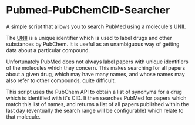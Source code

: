 # Pubmed-PubChemCID-Searcher

A simple script that allows you to search PubMed using a molecule's UNII.

The [UNII](https://en.wikipedia.org/wiki/Unique_Ingredient_Identifier) is a unique identifier which is used to label drugs and other substances by PubChem. It is useful as an unambiguous way of getting data about a particular compound. 

Unfortunately PubMed does not always label papers with unique identifiers of the molecules which they concern. This makes searching for all papers about a given drug, which may have many names, and whose names may also refer to other compounds, quite difficult.

This script uses the PubChem API to obtain a list of synonyms for a drug which is identified with it's CID. It then searches PubMed for papers which match this list of names, and returns a list of all papers published within the last day (eventually the search range will be configurable) which relate to that molecule.


